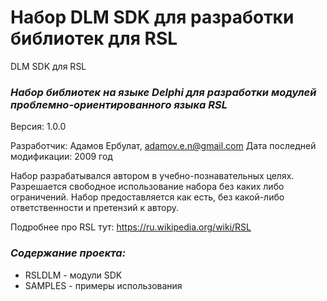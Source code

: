 # Набор DLM SDK для разработки библиотек для RSL

DLM SDK для RSL

### _Набор библиотек на языке Delphi для разработки модулей проблемно-ориентированного языка RSL_

  Версия: 1.0.0

  Разработчик: Адамов Ербулат, adamov.e.n@gmail.com
  Дата последней модификации: 2009 год

  Набор разрабатывался автором в учебно-познавательных целях.
  Разрешается свободное использование набора без каких либо ограничений.
  Набор предоставляется как есть, без какой-либо ответственности и претензий к автору.
  
  Подробнее про RSL тут: https://ru.wikipedia.org/wiki/RSL

### _Содержание проекта:_
- RSLDLM - модули SDK 
- SAMPLES - примеры использования

